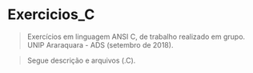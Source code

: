 # Exercicios_C

> Exercícios em linguagem ANSI C, de trabalho realizado em grupo.
> UNIP Araraquara - ADS (setembro de 2018).

> Segue descrição e arquivos (.C).


